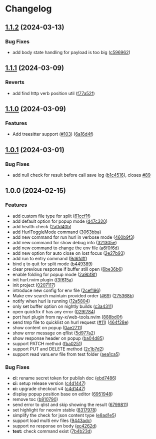 # Changelog

## [1.1.2](https://github.com/jellydn/hurl.nvim/compare/v1.1.1...v1.1.2) (2024-03-13)

### Bug Fixes

- add body state handling for payload is too big ([c596962](https://github.com/jellydn/hurl.nvim/commit/c596962d952bef76dd3c34580e54c803069e84ef))

## [1.1.1](https://github.com/jellydn/hurl.nvim/compare/v1.1.0...v1.1.1) (2024-03-09)

### Reverts

- add find http verb position util ([f77a52f](https://github.com/jellydn/hurl.nvim/commit/f77a52f30629091d2d0032ee2edb63703d7d407d))

## [1.1.0](https://github.com/jellydn/hurl.nvim/compare/v1.0.1...v1.1.0) (2024-03-09)

### Features

- Add treesitter support ([#103](https://github.com/jellydn/hurl.nvim/issues/103)) ([6a16d4f](https://github.com/jellydn/hurl.nvim/commit/6a16d4f9d8b6bc488f9a6bfdf62c204dd80fed8c))

## [1.0.1](https://github.com/jellydn/hurl.nvim/compare/v1.0.0...v1.0.1) (2024-03-01)

### Bug Fixes

- add null check for result before call save log ([b1c4516](https://github.com/jellydn/hurl.nvim/commit/b1c4516c7dbd45fb8cc80e1c87d088155d1b53eb)), closes [#89](https://github.com/jellydn/hurl.nvim/issues/89)

## 1.0.0 (2024-02-15)

### Features

- add custom file type for split ([61ccf1f](https://github.com/jellydn/hurl.nvim/commit/61ccf1f40d0aa42bb7b8fd0a9955854d03f620df))
- add default option for popup mode ([d47c320](https://github.com/jellydn/hurl.nvim/commit/d47c320593e87f0dea4da4704bd29740a80ad49b))
- add health check ([2a0d40b](https://github.com/jellydn/hurl.nvim/commit/2a0d40b019bf73f01d13fb5d3cc15c0e9bb42a2a))
- add HurlToggleMode command ([3063bba](https://github.com/jellydn/hurl.nvim/commit/3063bba232a4055e3c74c87ab76f35cee4890181))
- add new command for run hurl in verbose mode ([460b9f3](https://github.com/jellydn/hurl.nvim/commit/460b9f3223f6c3872ff1565020be3961aec02de4))
- add new command for show debug info ([321305e](https://github.com/jellydn/hurl.nvim/commit/321305efbd6f6d3077918c36d6c71abe27a393e1))
- add new command to change the env file ([a6f0f6d](https://github.com/jellydn/hurl.nvim/commit/a6f0f6dc418892a28a6981c9a0f344c5dd150d33))
- add new option for auto close on lost focus ([2e27b93](https://github.com/jellydn/hurl.nvim/commit/2e27b93e695790761c8490b6a05f6c6441433137))
- add run to entry command ([9d6fdff](https://github.com/jellydn/hurl.nvim/commit/9d6fdffee0a4b805a025650a8be9bd9ee34e6e74))
- bind `q` to quit for split mode ([b449389](https://github.com/jellydn/hurl.nvim/commit/b4493893f8884feea8fad960589ea9f99d521f07))
- clear previous response if buffer still open ([6be36b6](https://github.com/jellydn/hurl.nvim/commit/6be36b6faaafd95def4de0dc7e9baaa8764c63a4))
- enable folding for popup mode ([2a9bf8f](https://github.com/jellydn/hurl.nvim/commit/2a9bf8fa408c72b2c228f59191559a4e73556376))
- init hurl.nvim plugin ([f3f615a](https://github.com/jellydn/hurl.nvim/commit/f3f615a5f674bd1a7aaaad24efbf4fc6140cd2dd))
- init project ([0207117](https://github.com/jellydn/hurl.nvim/commit/020711770e2951b7fe0cf3798e91b8d2b72b7227))
- introduce new config for env file ([2cef196](https://github.com/jellydn/hurl.nvim/commit/2cef1967d96b0c3184333cf19e183bcf24341c6e))
- Make env search maintain provided order ([#69](https://github.com/jellydn/hurl.nvim/issues/69)) ([275368b](https://github.com/jellydn/hurl.nvim/commit/275368ba1d47d594b58a759e2da99938b16d6527))
- notify when hurl is running ([12a5804](https://github.com/jellydn/hurl.nvim/commit/12a5804a2db188a45b3e292bbd8e13cd841191eb))
- only set buffer option on nightly builds ([c3a4311](https://github.com/jellydn/hurl.nvim/commit/c3a4311567c7dee1ea36e305c2a7bbddb030a9b6))
- open quickfix if has any error ([029f784](https://github.com/jellydn/hurl.nvim/commit/029f7843123d79960db584fc5124559a079d2f40))
- port hurl plugin from ray-x/web-tools.nvim ([888bd0f](https://github.com/jellydn/hurl.nvim/commit/888bd0fc18057ba0a4f207895c1bfe9828a65071))
- send tmp file to quicklist on hurl request ([#11](https://github.com/jellydn/hurl.nvim/issues/11)) ([464f28e](https://github.com/jellydn/hurl.nvim/commit/464f28e60665897f3d320166e5fe025183f83b32))
- show content on popup ([0ae2711](https://github.com/jellydn/hurl.nvim/commit/0ae2711d86c28dff390bcfdb6439be3b807bdfb3))
- show error message on qflist ([5d977a2](https://github.com/jellydn/hurl.nvim/commit/5d977a2f33a83eab0eb95e6de8c61fe1841b2319))
- show response header on popup ([ba04d85](https://github.com/jellydn/hurl.nvim/commit/ba04d8585aca917f2e093c213c2fdc70df8dbd62))
- support PATCH method ([fba0251](https://github.com/jellydn/hurl.nvim/commit/fba0251e2421d23c70978678d46a9cc764593c0b))
- support PUT and DELETE method ([2c1b7d2](https://github.com/jellydn/hurl.nvim/commit/2c1b7d2063a47c54c7f30b33af6bf9cce8e8c828))
- support read vars.env file from test folder ([aea1ca5](https://github.com/jellydn/hurl.nvim/commit/aea1ca53ccdf29deab4c2a840f076ef828404b96))

### Bug Fixes

- **ci:** rename secret token for publish doc ([ebd7486](https://github.com/jellydn/hurl.nvim/commit/ebd748605d8a6251a12385fd56b65533d64f29e4))
- **ci:** setup release version ([c4d1447](https://github.com/jellydn/hurl.nvim/commit/c4d144716f6269e9ab7e45089b38179e6d2e085a))
- **ci:** upgrade checkout v4 ([c4d1447](https://github.com/jellydn/hurl.nvim/commit/c4d144716f6269e9ab7e45089b38179e6d2e085a))
- display popup position base on editor ([6951948](https://github.com/jellydn/hurl.nvim/commit/69519488a96e74da67ae3fefc17619a65c1c8c00))
- remove toc ([b810790](https://github.com/jellydn/hurl.nvim/commit/b8107903944d062d9822cef41b4a4491b2cdea97))
- send error to qlist and skip showing the result ([6799811](https://github.com/jellydn/hurl.nvim/commit/679981165305a5494ced10016348f703a57bd5db))
- set highlight for neovim stable ([8317978](https://github.com/jellydn/hurl.nvim/commit/8317978aa439e2506d0f6b2a87c8b674c2bb9ac5))
- simplify the check for json content type ([e8ad1e5](https://github.com/jellydn/hurl.nvim/commit/e8ad1e50e88e698e3a3a57cbe614a0b510587a1b))
- support load multi env files ([9443adc](https://github.com/jellydn/hurl.nvim/commit/9443adc0fa54e04fb9e2e35872022a4efa89dea0))
- support no response on body ([ec4262d](https://github.com/jellydn/hurl.nvim/commit/ec4262d6b6e9169ece39a8cd28405c95d0cb0380))
- **test:** check command exist ([7b4b23d](https://github.com/jellydn/hurl.nvim/commit/7b4b23d32cabf3a5de777266fa4ea24eb0d499da))
